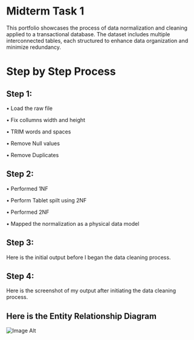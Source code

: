 # Midterm Task 1
This portfolio showcases the process of data normalization and cleaning applied to a transactional database. The dataset includes multiple interconnected tables, each structured to enhance data organization and minimize redundancy.

# Step by Step Process

## Step 1:

• Load the raw file

• Fix collumns width and height

• TRIM words and spaces

• Remove Null values

• Remove Duplicates

## Step 2:

• Performed 1NF

• Perform Tablet spilt using 2NF

• Performed 2NF

• Mapped the normalization as a physical data model

## Step 3:
Here is the initial output before I began the data cleaning process.

## Step 4: 
Here is the screenshot of my output after initiating the data cleaning process.

## Here is the Entity Relationship Diagram 
![Image Alt](https://github.com/artjohnamaro/EDM-V3/blob/b72d7f44a380423340c7a508158ec57dd580ca23/Midterm%20Task%201/ERD%20(ART%20JOHN%20AMARO).png)
